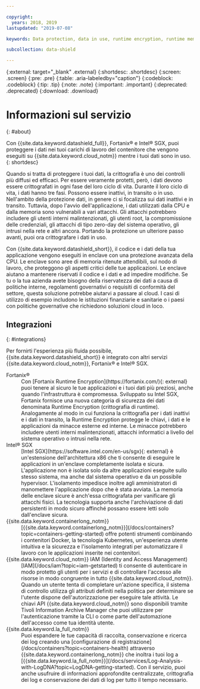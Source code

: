 ```yaml
---

copyright:
  years: 2018, 2019
lastupdated: "2019-07-08"

keywords: Data protection, data in use, runtime encryption, runtime memory encryption, encrypted memory, Intel SGX, software guard extensions, Fortanix runtime encryption

subcollection: data-shield

---
```


{:external: target="_blank" .external}
{:shortdesc: .shortdesc}
{:screen: .screen}
{:pre: .pre}
{:table: .aria-labeledby="caption"}
{:codeblock: .codeblock}
{:tip: .tip}
{:note: .note}
{:important: .important}
{:deprecated: .deprecated}
{:download: .download}

# Informazioni sul servizio
{: #about}

Con {{site.data.keyword.datashield_full}}, Fortanix® e Intel® SGX, puoi proteggere i dati nei tuoi carichi di lavoro del contenitore che vengono eseguiti su {{site.data.keyword.cloud_notm}} mentre i tuoi dati sono in uso.
{: shortdesc}

Quando si tratta di proteggere i tuoi dati, la crittografia è uno dei controlli più diffusi ed efficaci. Per essere veramente protetti, però, i dati devono essere crittografati in ogni fase del loro ciclo di vita. Durante il loro ciclo di vita, i dati hanno tre fasi. Possono essere inattivi, in transito o in uso. Nell'ambito della protezione dati, in genere ci si focalizza sui dati inattivi e in transito. Tuttavia, dopo l'avvio dell'applicazione, i dati utilizzati dalla CPU e dalla memoria sono vulnerabili a vari attacchi. Gli attacchi potrebbero includere gli utenti interni malintenzionati, gli utenti root, la compromissione delle credenziali, gli attacchi di tipo zero-day del sistema operativo, gli intrusi nella rete e altri ancora. Portando la protezione un ulteriore passo avanti, puoi ora crittografare i dati in uso. 

Con {{site.data.keyword.datashield_short}}, il codice e i dati della tua applicazione vengono eseguiti in enclave con una protezione avanzata della CPU. Le enclave sono aree di memoria ritenute attendibili, sul nodo di lavoro, che proteggono gli aspetti critici delle tue applicazioni. Le enclave aiutano a mantenere riservati il codice e i dati e ad impedire modifiche. Se tu o la tua azienda avete bisogno della riservatezza dei dati a causa di politiche interne, regolamenti governativi o requisiti di conformità del settore, questa soluzione potrebbe aiutarvi a passare al cloud. I casi di utilizzo di esempio includono le istituzioni finanziarie e sanitarie o i paesi con politiche governative che richiedono soluzioni cloud in loco.


## Integrazioni
{: #integrations}

Per fornirti l'esperienza più fluida possibile, {{site.data.keyword.datashield_short}} è integrato con altri servizi {{site.data.keyword.cloud_notm}}, Fortanix® e Intel® SGX.

<dl>
  <dt>Fortanix®</dt>
    <dd>Con [Fortanix Runtime Encryption](https://fortanix.com/){: external} puoi tenere al sicuro le tue applicazioni e i tuoi dati più preziosi, anche quando l'infrastruttura è compromessa. Sviluppato su Intel SGX, Fortanix fornisce una nuova categoria di sicurezza dei dati denominata Runtime Encryption (crittografia di runtime). Analogamente al modo in cui funziona la crittografia per i dati inattivi e i dati in transito, la Runtime Encryption protegge le chiavi, i dati e le applicazioni da minacce esterne ed interne. Le minacce potrebbero includere utenti interni malintenzionati, attacchi informatici a livello del sistema operativo o intrusi nella rete.</dd>
  <dt>Intel® SGX</dt>
    <dd>[Intel SGX](https://software.intel.com/en-us/sgx){: external} è un'estensione dell'architettura x86 che ti consente di eseguire le applicazioni in un'enclave completamente isolata e sicura. L'applicazione non è isolata solo da altre applicazioni eseguite sullo stesso sistema, ma anche dal sistema operativo e da un possibile hypervisor. L'isolamento impedisce inoltre agli amministratori di manomettere l'applicazione dopo che è stata avviata. La memoria delle enclave sicure è anch'essa crittografata per vanificare gli attacchi fisici. La tecnologia supporta anche l'archiviazione di dati persistenti in modo sicuro affinché possano essere letti solo dall'enclave sicura. </dd>
  <dt>{{site.data.keyword.containerlong_notm}}</dt>
    <dd>[{{site.data.keyword.containerlong_notm}}](/docs/containers?topic=containers-getting-started) offre potenti strumenti combinando i contenitori Docker, la tecnologia Kubernetes, un'esperienza utente intuitiva e la sicurezza e l'isolamento integrati per automatizzare il lavoro con le applicazioni inserite nei contenitori.</dd>
  <dt>{{site.data.keyword.cloud_notm}} IAM (Identity and Access Management)</dt>
    <dd>[IAM](/docs/iam?topic=iam-getstarted) ti consente di autenticare in modo protetto gli utenti per i servizi e di controllare l'accesso alle risorse in modo congruente in tutto {{site.data.keyword.cloud_notm}}. Quando un utente tenta di completare un'azione specifica, il sistema di controllo utilizza gli attributi definiti nella politica per determinare se l'utente dispone dell'autorizzazione per eseguire tale attività. Le chiavi API {{site.data.keyword.cloud_notm}} sono disponibili tramite Tivoli Information Archive Manager che puoi utilizzare per l'autenticazione tramite la CLI o come parte dell'automazione dell'accesso come tua identità utente.</dd>
  <dt>{{site.data.keyword.la_full_notm}}</dt>
    <dd>Puoi espandere le tue capacità di raccolta, conservazione e ricerca dei log creando una [configurazione di registrazione](/docs/containers?topic=containers-health) attraverso {{site.data.keyword.containerlong_notm}} che inoltra i tuoi log a [{{site.data.keyword.la_full_notm}}](/docs/services/Log-Analysis-with-LogDNA?topic=LogDNA-getting-started).
    Con il servizio, puoi anche usufruire di informazioni approfondite centralizzate, crittografia dei log e conservazione dei dati di log per tutto il tempo necessario.</dd>
</dl>
